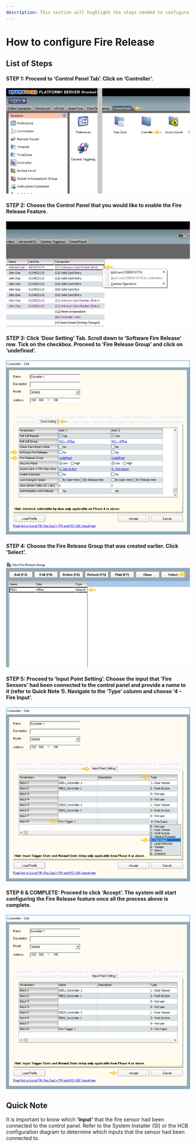 ```yaml
---
description: This section will highlight the steps needed to configure fire release
---
```


# How to configure Fire Release

## List of Steps

#### STEP 1: Proceed to ‘Control Panel Tab’. Click on ‘Controller’.

![](../.gitbook/assets/untitled1%20%2819%29.png)



#### STEP 2: Choose the Control Panel that you would like to enable the Fire Release Feature.

![](../.gitbook/assets/untitled2%20%2817%29.png)



#### STEP 3: Click ‘Door Setting’ Tab. Scroll down to ‘Software Fire Release’ row. Tick on the checkbox. Proceed to ‘Fire Release Group’ and click on ‘undefined’.

![](../.gitbook/assets/untitled3%20%2828%29.png)



#### STEP 4: Choose the Fire Release Group that was created earlier. Click ‘Select’.

![](../.gitbook/assets/untitled4%20%2826%29.png)



#### STEP 5: Proceed to ‘Input Point Setting’. Choose the input that 'Fire Sensors' had been connected to the control panel and provide a name to it \(refer to Quick Note 1\). Navigate to the ‘Type’ column and choose ‘4 – Fire Input'. 

![](../.gitbook/assets/untitled5%20%2815%29.png)



#### STEP 6 & COMPLETE: Proceed to click ‘Accept’. The system will start configuring the Fire Release feature once all the process above is complete.

![](../.gitbook/assets/untitled6%20%2811%29.png)

## Quick Note

It is important to know which **‘input’** that the fire sensor had been connected to the control panel. Refer to the System Installer \(SI\) or the HCB configuration diagram to determine which inputs that the sensor had been connected to.



